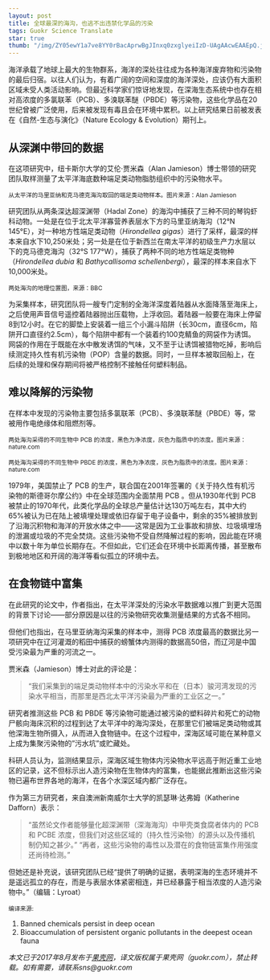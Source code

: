 ```yaml
---
layout: post
title: 全球最深的海沟，也逃不出违禁化学品的污染
tags: Guokr Science Translate
star: true
thumb: "/img/ZY05ewY1a7ve8YY0rBacAprwBgJInxq0zxglyeiIzD-UAgAAcwEAAEpQ.jpg"
---
```

海洋承载了地球上最大的生物群系，海洋的深处往往成为各种海洋废弃物和污染物的最后归宿。以往人们认为，有着广阔的空间和深度的海洋深处，应该仍有大面积区域未受人类活动影响。但最近科学家们惊讶地发现，在深海生态系统中也存在相对高浓度的多氯联苯（PCB）、多溴联苯醚（PBDE）等污染物，这些化学品在20世纪曾被广泛使用，后来被发现有毒且会在环境中累积。以上研究结果日前被发表在《自然-生态与演化》（Nature Ecology & Evolution）期刊上。

## 从深渊中带回的数据

在这项研究中，纽卡斯尔大学的艾伦·贾米森（Alan Jamieson）博士带领的研究团队取样测量了太平洋海底数种端足类动物脂肪组织中的污染物水平。

<img src="{{site.cdn}}/img/ZY05ewY1a7ve8YY0rBacAprwBgJInxq0zxglyeiIzD-UAgAAcwEAAEpQ.jpg" class="img-responsive" alt="" /><br><small>
从太平洋的马里亚纳和克马德克海沟取回的端足类动物样本。图片来源：Alan Jamieson</small>

研究团队从两条深达超深渊带（Hadal Zone）的海沟中捕获了三种不同的琴钩虾科动物。一处是在位于北太平洋寡营养表层水下方的马里亚纳海沟（12°N 145°E），对一种地方性端足类动物（_Hirondellea gigas_）进行了采样，最深的样本来自水下10,250米处；另一处是在位于新西兰在南太平洋的初级生产力水层以下的克马德克海沟（32°S 177°W），捕获了两种不同的地方性端足类物种（_Hirondellea dubia_ 和 _Bathycallisoma schellenbergi_），最深的样本来自水下10,000米处。

<img src="{{site.cdn}}/img/qYZd5rr6lO7ONE563VLjZirgYIiV5wWP-HsGz9Nc_qlwAgAAmQEAAEpQ.jpg" class="img-responsive" alt="" /><br><small>
两处海沟的地理位置图，来源：BBC</small>

为采集样本，研究团队将一艘专门定制的全海洋深度着陆器从水面降落至海床上，之后使用声音信号遥控着陆器抛出压载物，上浮收回。着陆器一般要在海床上停留8到12小时。在它的脚垫上安装着一组三个小漏斗陷阱（长30cm，直径6cm，陷阱开口直径约2.5cm），每个陷阱中都有一个装着约100克鲭鱼的网袋作为诱饵。网袋的作用在于既能在水中散发诱饵的气味，又不至于让诱饵被猎物吃掉，影响后续测定持久性有机污染物（POP）含量的数据。同时，一旦样本被取回船上，在后续的处理和保存期间将被严格控制不接触任何塑料制品。

## 难以降解的污染物

在样本中发现的污染物主要包括多氯联苯（PCB）、多溴联苯醚（PBDE）等，常被用作电绝缘体和阻燃剂等。

<img src="{{site.cdn}}/img/XC_njbokE2_wg8ykkJLCyLv6DBIRzlns8zC5VxrKJ-utAgAAlAEAAEpQ.jpg" class="img-responsive" alt="" /><br><small>
两处海沟采得的不同生物中 PCB 的浓度，黑色为净浓度，灰色为脂质中的浓度。图片来源：nature.com</small>

<img src="{{site.cdn}}/img/lX-s8a-d2hdNYpIVsRXVd-6rg2G716pE5vLUQ360FNytAgAAgwEAAEpQ.jpg" class="img-responsive" alt="" /><br><small>
两处海沟采得的不同生物中 PBDE 的浓度，黑色为净浓度，灰色为脂质中的浓度。图片来源：nature.com</small>

1979年，美国禁止了 PCB 的生产，联合国在2001年签署的《关于持久性有机污染物的斯德哥尔摩公约》中在全球范围内全面禁用 PCB 。但从1930年代到 PCB 被禁止的1970年代，此类化学品的全球总产量估计达130万吨左右，其中大约65%被认为已在陆上被填埋处理或依旧存留于电子设备中，剩余的35%被排放到了沿海沉积物和海洋的开放水体之中——这常是因为工业事故和排放、垃圾填埋场的泄漏或垃圾的不完全焚烧。这些污染物不受自然降解过程的影响，因此能在环境中以数十年为单位长期存在。不但如此，它们还会在环境中长距离传播，甚至散布到极地地区和开阔的海洋等看似孤立的环境中去。

## 在食物链中富集

在此研究的论文中，作者指出，在太平洋深处的污染水平数据难以推广到更大范围的背景下讨论——部分原因是以往的污染物研究收集测量结果的方式各不相同。

但他们也指出，在马里亚纳海沟采集的样本中，测得 PCB 浓度最高的数据比另一项研究中在辽河灌溉的稻田中捕获的螃蟹体内测得的数据高50倍，而辽河是中国受污染最为严重的河流之一。

贾米森（Jamieson）博士对此的评论是：

> “我们采集到的端足类动物样本中的污染水平和在（日本）骏河湾发现的污染水平相当，而那里是西北太平洋污染最为严重的工业区之一。”

研究者推测这些 PCB 和 PBDE 等污染物可能通过被污染的塑料碎片和死亡的动物尸骸向海床沉积的过程到达了太平洋中的海沟深处，在那里它们被端足类动物或其他深海生物所摄入，从而进入食物链中。在这个过程中，深海区域可能在某种意义上成为集聚污染物的”污水坑”或贮藏处。

科研人员认为，监测结果显示，深海区域生物体内污染物水平远高于附近重工业地区的记录，这不但标示出人造污染物在生物体内的富集，也能据此推断出这些污染物已遍布世界各地的海洋，在各个水深区域内都广泛存在。

作为第三方研究者，来自澳洲新南威尔士大学的凯瑟琳·达弗姆（Katherine Dafforn）表示：

> “虽然论文作者能够量化超深渊带（深海海沟）中甲壳类食腐者体内的 PCB 和 PCBE 浓度，但我们对这些区域的（持久性污染物）的源头以及传播机制仍知之甚少。”
> “再者，这些污染物的毒性以及潜在的食物链富集作用强度还尚待检测。”

但她还是补充说，该研究团队已经“提供了明确的证据，表明深海的生态环境并不是遥远孤立的存在，而是与表层水体紧密相连，并已经暴露于相当浓度的人造污染物中。”（编辑：Lyroat）

<small>编译来源:</small>
1. Banned chemicals persist in deep ocean
2. Bioaccumulation of persistent organic pollutants in the deepest ocean fauna

_本文已于2017年8月发布于[果壳网](https://www.guokr.com/article/442032/)，译文版权属于果壳网（guokr.com），禁止转载。如有需要，请联系sns@guokr.com_
